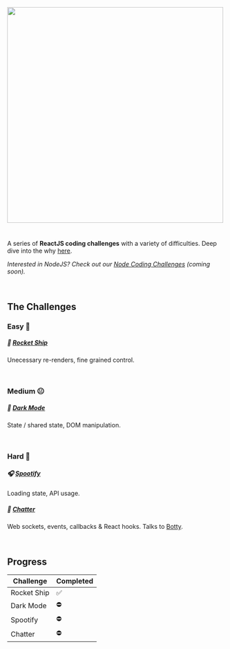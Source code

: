<img src="https://puu.sh/HyrmV/95c458d9d9.png" width=500 />

#

A series of **ReactJS coding challenges** with a variety of difficulties. Deep dive into the why [here](https://dev.to/alexgurr/react-coding-challenges-for-interviews-beginners-1hlk).

_Interested in NodeJS? Check out our [Node Coding Challenges](https://github.com/alexgurr/node-coding-challenges) (coming soon)._

&nbsp;

## The Challenges

### Easy 🙂

##### 🚀 [Rocket Ship](https://github.com/alexgurr/react-coding-challenges/tree/master/rocket-ship)

Unecessary re-renders, fine grained control.

&nbsp;

### Medium 😐

##### 🌙 [Dark Mode](https://github.com/alexgurr/react-coding-challenges/tree/master/dark-mode)

State / shared state, DOM manipulation.

&nbsp;

### Hard 😬

##### 🎧 [Spootify](https://github.com/alexgurr/react-coding-challenges/tree/master/spootify)

Loading state, API usage.

##### 🤖 [Chatter](https://github.com/alexgurr/react-coding-challenges/tree/master/chatter)

Web sockets, events, callbacks & React hooks. Talks to [Botty](https://github.com/alexgurr/botty).

&nbsp;

## Progress

| Challenge   | Completed |
| ----------- | --------- |
| Rocket Ship | ✅        |
| Dark Mode   | ⛔️       |
| Spootify    | ⛔️       |
| Chatter     | ⛔️       |
